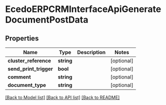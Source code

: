 # EcedoERPCRMInterfaceApiGenerateDocumentPostData

## Properties
Name | Type | Description | Notes
------------ | ------------- | ------------- | -------------
**cluster_reference** | **string** |  | [optional] 
**send_print_trigger** | **bool** |  | [optional] 
**comment** | **string** |  | [optional] 
**document_type** | **string** |  | [optional] 

[[Back to Model list]](../README.md#documentation-for-models) [[Back to API list]](../README.md#documentation-for-api-endpoints) [[Back to README]](../README.md)



